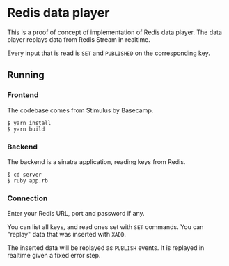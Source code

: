 # Redis data player

This is a proof of concept of implementation of Redis data player. The data player replays data from Redis Stream in realtime. 

Every input that is read is `SET` and `PUBLISHED` on the corresponding key. 


## Running


### Frontend 
The codebase comes from Stimulus by Basecamp. 


```
$ yarn install
$ yarn build
```

### Backend 

The backend is a sinatra application, reading keys from Redis. 

```
$ cd server
$ ruby app.rb
```

### Connection 

Enter your Redis URL, port and password if any. 

You can list all keys, and read ones set with `SET` commands. 
You can "replay" data that was inserted with `XADD`. 

The inserted data will be replayed as `PUBLISH` events. It is 
replayed in realtime given a fixed error step. 